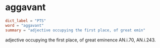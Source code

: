 # aggavant

``` toml
dict_label = "PTS"
word = "aggavant"
summary = "adjective occupying the first place, of great emin"
```

adjective occupying the first place, of great eminence AN.i.70, AN.i.243.

